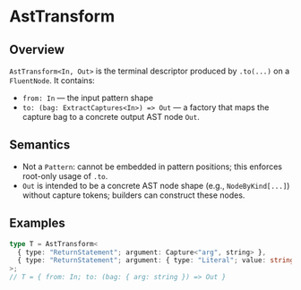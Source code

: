# AstTransform

## Overview

`AstTransform<In, Out>` is the terminal descriptor produced by `.to(...)` on a
`FluentNode`. It contains:

- `from: In` — the input pattern shape
- `to: (bag: ExtractCaptures<In>) => Out` — a factory that maps the capture bag
  to a concrete output AST node `Out`.

## Semantics

- Not a `Pattern`: cannot be embedded in pattern positions; this enforces
  root-only usage of `.to`.
- `Out` is intended to be a concrete AST node shape (e.g., `NodeByKind[...]`)
  without capture tokens; builders can construct these nodes.

## Examples

```ts
type T = AstTransform<
  { type: "ReturnStatement"; argument: Capture<"arg", string> },
  { type: "ReturnStatement"; argument: { type: "Literal"; value: string } }
>;
// T = { from: In; to: (bag: { arg: string }) => Out }
```
